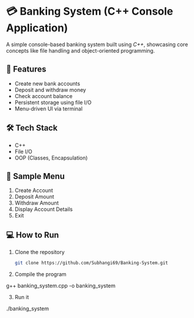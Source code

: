 # 💳 Banking System (C++ Console Application)

A simple console-based banking system built using *C++*, showcasing core concepts like file handling and object-oriented programming.

## 🚀 Features
- Create new bank accounts
- Deposit and withdraw money
- Check account balance
- Persistent storage using file I/O
- Menu-driven UI via terminal

## 🛠 Tech Stack
- C++
- File I/O
- OOP (Classes, Encapsulation)

## 🧪 Sample Menu

1. Create Account
2. Deposit Amount
3. Withdraw Amount
4. Display Account Details
5. Exit



## 💻 How to Run

1. Clone the repository
   ```bash
   git clone https://github.com/Subhangi69/Banking-System.git

2. Compile the program

g++ banking_system.cpp -o banking_system


3. Run it

./banking_system
